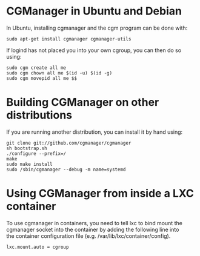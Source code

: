 # CGManager in Ubuntu and Debian
In Ubuntu, installing cgmanager and the cgm program can be done with:

    sudo apt-get install cgmanager cgmanager-utils

If logind has not placed you into your own cgroup, you can then do so using:

    sudo cgm create all me
    sudo cgm chown all me $(id -u) $(id -g)
    sudo cgm movepid all me $$

# Building CGManager on other distributions
If you are running another distribution, you can install it by hand using:

    git clone git://github.com/cgmanager/cgmanager
    sh bootstrap.sh
    ./configure --prefix=/
    make
    sudo make install
    sudo /sbin/cgmanager --debug -m name=systemd

# Using CGManager from inside a LXC container
To use cgmanager in containers, you need to tell lxc to bind mount the  
cgmanager socket into the container by adding the following line into  
the container configuration file (e.g. /var/lib/lxc/container/config).

    lxc.mount.auto = cgroup
